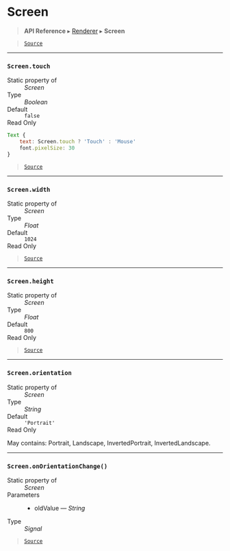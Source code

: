 # Screen

> **API Reference** ▸ [Renderer](/api/renderer.md) ▸ **Screen**

<!-- toc -->

> [`Source`](https:/github.com/Neft-io/neft/blob/3dc9f5366bf00b190122a2aec6eec7c6b4593c4f/src/renderer/types/namespace/screen.litcoffee)


* * * 

### `Screen.touch`

<dl><dt>Static property of</dt><dd><i>Screen</i></dd><dt>Type</dt><dd><i>Boolean</i></dd><dt>Default</dt><dd><code>false</code></dd><dt>Read Only</dt></dl>

```javascript
Text {
    text: Screen.touch ? 'Touch' : 'Mouse'
    font.pixelSize: 30
}
```


> [`Source`](https:/github.com/Neft-io/neft/blob/3dc9f5366bf00b190122a2aec6eec7c6b4593c4f/src/renderer/types/namespace/screen.litcoffee#readonly-boolean-screentouch--false)


* * * 

### `Screen.width`

<dl><dt>Static property of</dt><dd><i>Screen</i></dd><dt>Type</dt><dd><i>Float</i></dd><dt>Default</dt><dd><code>1024</code></dd><dt>Read Only</dt></dl>


> [`Source`](https:/github.com/Neft-io/neft/blob/3dc9f5366bf00b190122a2aec6eec7c6b4593c4f/src/renderer/types/namespace/screen.litcoffee#readonly-float-screenwidth--1024)


* * * 

### `Screen.height`

<dl><dt>Static property of</dt><dd><i>Screen</i></dd><dt>Type</dt><dd><i>Float</i></dd><dt>Default</dt><dd><code>800</code></dd><dt>Read Only</dt></dl>


> [`Source`](https:/github.com/Neft-io/neft/blob/3dc9f5366bf00b190122a2aec6eec7c6b4593c4f/src/renderer/types/namespace/screen.litcoffee#readonly-float-screenheight--800)


* * * 

### `Screen.orientation`

<dl><dt>Static property of</dt><dd><i>Screen</i></dd><dt>Type</dt><dd><i>String</i></dd><dt>Default</dt><dd><code>&#39;Portrait&#39;</code></dd><dt>Read Only</dt></dl>

May contains: Portrait, Landscape, InvertedPortrait, InvertedLandscape.


* * * 

### `Screen.onOrientationChange()`

<dl><dt>Static property of</dt><dd><i>Screen</i></dd><dt>Parameters</dt><dd><ul><li>oldValue — <i>String</i></li></ul></dd><dt>Type</dt><dd><i>Signal</i></dd></dl>


> [`Source`](https:/github.com/Neft-io/neft/blob/3dc9f5366bf00b190122a2aec6eec7c6b4593c4f/src/renderer/types/namespace/screen.litcoffee#signal-screenonorientationchangestring-oldvalue)

